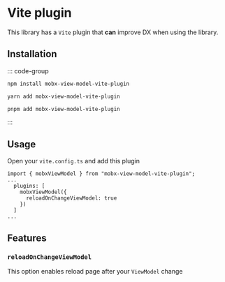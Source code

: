 # Vite plugin   
This library has a `Vite` plugin that **can** improve DX when using the library.   
    

## Installation   

::: code-group

```bash [npm]
npm install mobx-view-model-vite-plugin
```

```bash [yarn]
yarn add mobx-view-model-vite-plugin
```

```bash [pnpm]
pnpm add mobx-view-model-vite-plugin
```

:::


## Usage   

Open your `vite.config.ts` and add this plugin  

```ts{1,4-6}
import { mobxViewModel } from "mobx-view-model-vite-plugin";
...
  plugins: [
    mobxViewModel({
      reloadOnChangeViewModel: true
    })
  ]
...
```

## Features  

### `reloadOnChangeViewModel`   

This option enables reload page after your `ViewModel` change    